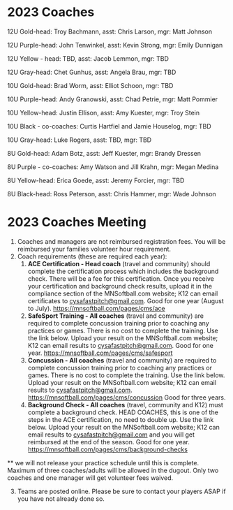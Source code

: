 # 2023 Coaches

12U Gold-head: Troy Bachmann, asst: Chris Larson, mgr: Matt Johnson

12U Purple-head: John Tenwinkel, asst: Kevin Strong, mgr: Emily Dunnigan

12U Yellow - head: TBD, asst: Jacob Lemmon, mgr: TBD

12U Gray-head: Chet Gunhus, asst: Angela Brau, mgr: TBD

10U Gold-head: Brad Worm, asst: Elliot Schoon, mgr: TBD

10U Purple-head: Andy Granowski, asst: Chad Petrie, mgr: Matt Pommier

10U Yellow-head: Justin Ellison, asst: Amy Kuester, mgr: Troy Stein

10U Black - co-coaches: Curtis Hartfiel and Jamie Houselog, mgr: TBD

10U Gray-head: Luke Rogers, asst: TBD, mgr: TBD

8U Gold-head: Adam Botz, asst: Jeff Kuester, mgr: Brandy Dressen

8U Purple - co-coaches: Amy Watson and Jill Krahn, mgr: Megan Medina

8U Yellow-head: Erica Goede, asst: Jeremy Forcier, mgr: TBD

8U Black-head: Ross Peterson, asst: Chris Hammer, mgr: Wade Johnson

# 2023 Coaches Meeting

1. Coaches and managers are not reimbursed registration fees. You will be reimbursed your
families volunteer hour requirement.
2. Coach requirements (these are required each year):
   1. **ACE Certification - Head coach** (travel and community) should complete the certification process which includes the background check. There will be a fee for this certification. Once you receive your certification and background check results, upload it in the compliance section of the MNSoftball.com website; K12 can email certificates to cysafastpitch@gmail.com. Good for one year (August to July). https://mnsoftball.com/pages/cms/ace
   2. **SafeSport Training - All coaches** (travel and community) are required to complete concussion training prior to coaching any practices or games. There is no cost to complete the training. Use the link below. Upload your result on the MNSoftball.com website; K12 can email results to cysafastpitch@gmail.com. Good for one year. https://mnsoftball.com/pages/cms/safesport
   3. **Concussion - All coaches** (travel and community) are required to complete concussion training prior to coaching any practices or games. There is no cost to complete the training. Use the link below. Upload your result on the MNSoftball.com website; K12 can email results to cysafastpitch@gmail.com. https://mnsoftball.com/pages/cms/concussion Good for three years.
   4. **Background Check - All coaches** (travel, community and K12) must complete a background check. HEAD COACHES, this is one of the steps in the ACE certification, no need to double up. Use the link below. Upload your result on the MNSoftball.com website; K12 can email results to cysafastpitch@gmail.com and you will get reimbursed at the end of the season. Good for one year. https://mnsoftball.com/pages/cms/background-checks

** we will not release your practice schedule until this is complete.
Maximum of three coaches/adults will be allowed in the dugout. Only two coaches and one manager will get volunteer fees waived.

3. Teams are posted online. Please be sure to contact your players ASAP if you have not already done so.